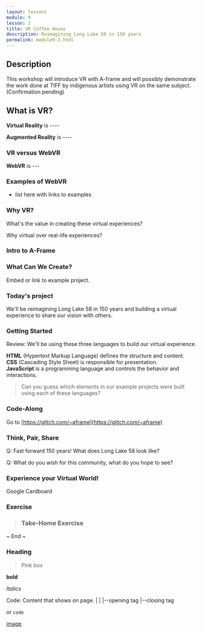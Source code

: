 ```yaml
---
layout: lessons
module: 9
lesson: 2
title: VR Coffee House
description: Reimagining Long Lake 58 in 150 years
permalink: module9-2.html
---
```


## Description

This workshop will introduce VR with A-frame and will possibly demonstrate the work done at TIFF by indigenous artists using VR on the same subject. (Confirmation pending)

## What is VR?

**Virtual Reality** is ----

**Augmented Reality** is ----


### VR versus WebVR

**WebVR** is ---


### Examples of WebVR

* list here with links to examples

### Why VR?

What's the value in creating these virtual experiences?

Why virtual over real-life experiences?

### Intro to A-Frame


### What Can We Create?

Embed or link to example project.


### Today's project

We'll be reimagining Long Lake 58 in 150 years and building a virtual experience to share our vision with others.

### Getting Started

Review: We'll be using these three languages to build our virtual experience.

**HTML** (Hypertext Markup Language) defines the structure and content.  
**CSS** (Cascading Style Sheet) is responsible for presentation.  
**JavaScript** is a programming language and controls the behavior and interactions.

>Can you guess which elements in our example projects were built using each of these languages?

### Code-Along

Go to [https://glitch.com/~aframe](https://glitch.com/~aframe)

### Think, Pair, Share

Q: Fast forward 150 years! What does Long Lake 58 look like?

Q: What do you wish for this community, what do you hope to see?





### Experience your Virtual World!

Google Cardboard


### Exercise


>### Take-Home Exercise




~ End ~


### Heading

>Pink box

**bold**

*Italics*

Code:
    <tag>Content that shows on page.</tag>
      |                               |
      |--opening tag                  |--closing tag

or `code`

[image](http://html5doctor.com/lets-talk-about-semantics/)
